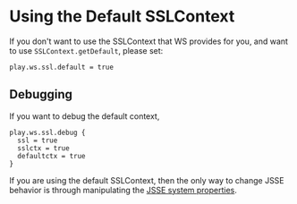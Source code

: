 <!--- Copyright (C) 2009-2015 Typesafe Inc. <http://www.typesafe.com> -->
# Using the Default SSLContext

If you don't want to use the SSLContext that WS provides for you, and want to use `SSLContext.getDefault`, please set:

```
play.ws.ssl.default = true
```

## Debugging

If you want to debug the default context,

```
play.ws.ssl.debug {
  ssl = true
  sslctx = true
  defaultctx = true
}
```

If you are using the default SSLContext, then the only way to change JSSE behavior is through manipulating the [JSSE system properties](https://docs.oracle.com/javase/8/docs/technotes/guides/security/jsse/JSSERefGuide.html#Customization).
